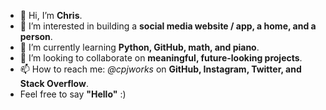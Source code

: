 - 👋 Hi, I’m **Chris**.
- 👀 I’m interested in building a **social media website / app, a home, and a person**.
- 🌱 I’m currently learning **Python, GitHub, math, and piano**.
- 💞️ I’m looking to collaborate on **meaningful, future-looking projects**.
- 📫 How to reach me: *@cpjworks* on **GitHub, Instagram, Twitter, and Stack Overflow**.
- Feel free to say **"Hello"** :)

<!---
cpjworks/cpjworks is a ✨ special ✨ repository because its `README.md` (this file) appears on your GitHub profile.
You can click the Preview link to take a look at your changes.
--->

